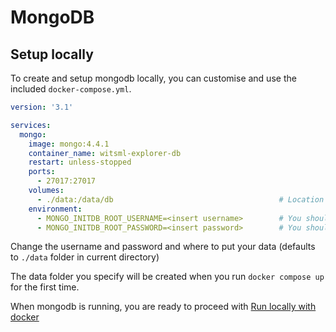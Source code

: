 # MongoDB

## Setup locally

To create and setup mongodb locally, you can customise and use the included `docker-compose.yml`.

```yml
version: '3.1'

services:
  mongo:
    image: mongo:4.4.1
    container_name: witsml-explorer-db
    restart: unless-stopped
    ports:
      - 27017:27017
    volumes:
      - ./data:/data/db                                     # Location for data folder can be changed.
    environment:
      - MONGO_INITDB_ROOT_USERNAME=<insert username>        # You should change this
      - MONGO_INITDB_ROOT_PASSWORD=<insert password>        # You should change this
```

Change the username and password and where to put your data (defaults to `./data` folder in current directory)

The data folder you specify will be created when you run `docker compose up` for the first time.

When mongodb is running, you are ready to proceed with [Run locally with docker](../README.md)
